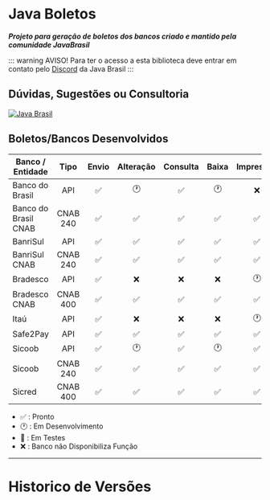 <script setup>
import Releases from '../components/Releases.vue'    
</script>


# Java Boletos
***Projeto para geração de boletos dos bancos criado e mantido pela comunidade JavaBrasil***

::: warning AVISO!
Para ter o acesso a esta biblioteca deve entrar em contato pelo [Discord](https://discord.gg/ZXpqnaV) da Java Brasil
:::

## Dúvidas, Sugestões ou Consultoria
[![Java Brasil](https://discordapp.com/api/guilds/519583346066587676/widget.png?style=banner2)](https://discord.gg/ZXpqnaV)

## Boletos/Bancos Desenvolvidos
| **Banco / Entidade** | **Tipo** | **Envio** | **Alteração** | **Consulta** | **Baixa** | **Impressão** |
| -------------------- | :------: | :-------: | :-----------: | :----------: | :-------: | :-----------: |
| Banco do Brasil      |   API    |     ✅     |       🕐       |      ✅       |     🕐     |       ❌       |
| Banco do Brasil CNAB | CNAB 240 |     ✅     |       ✅       |      ✅       |     ✅     |       ✅       |
| BanriSul             |   API    |     ✅     |       ✅       |      ✅       |     ✅     |       ✅       |
| BanriSul CNAB        | CNAB 240 |     ✅     |       ✅       |      ✅       |     ✅     |       ✅       |
| Bradesco             |   API    |     ✅     |       ❌       |      ❌       |     ❌     |       🕐       |
| Bradesco CNAB        | CNAB 400 |     ✅     |       ✅       |      ✅       |     ✅     |       ✅       |
| Itaú                 |   API    |     ✅     |       ❌       |      ❌       |     ❌     |       🕐       |
| Safe2Pay             |   API    |     ✅     |       ✅       |      ✅       |     ✅     |       ✅       |
| Sicoob               |   API    |     ✅     |       🕐       |      ✅       |     🕐     |       ✅       |
| Sicoob               | CNAB 240 |     ✅     |       ✅       |      ✅       |     ✅     |       ✅       |
| Sicred               | CNAB 400 |     ✅     |       ✅       |      ✅       |     ✅     |       ✅       |

- ✅ : Pronto
- 🕐 : Em Desenvolvimento
- 🔁 : Em Testes
- ❌ : Banco não Disponibiliza Função 

________________________________________________________________________________________________


# Historico de Versões

<Releases />